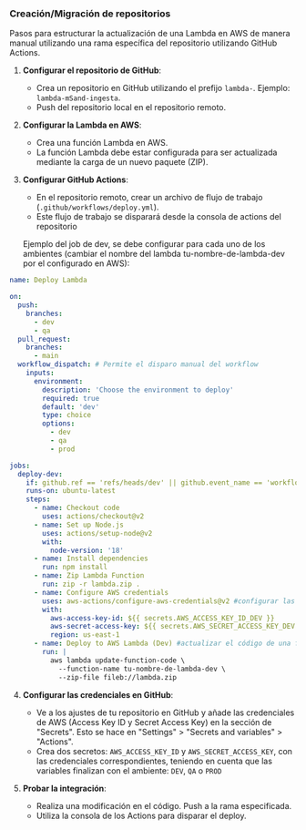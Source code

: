### Creación/Migración de repositorios

Pasos para estructurar la actualización de una Lambda en AWS de manera manual utilizando una rama específica del repositorio utilizando GitHub Actions.

1. **Configurar el repositorio de GitHub**:
   - Crea un repositorio en GitHub utilizando el prefijo `lambda-`. Ejemplo: `lambda-mSand-ingesta`.
   - Push del repositorio local en el repositorio remoto.

2. **Configurar la Lambda en AWS**:
   - Crea una función Lambda en AWS.
   - La función Lambda debe estar configurada para ser actualizada mediante la carga de un nuevo paquete (ZIP).

3. **Configurar GitHub Actions**:
   - En el repositorio remoto, crear un archivo de flujo de trabajo (`.github/workflows/deploy.yml`).
   - Este flujo de trabajo se disparará desde la consola de actions del repositorio

   Ejemplo del job de dev, se debe configurar para cada uno de los ambientes (cambiar el nombre del lambda tu-nombre-de-lambda-dev por el configurado en AWS):
```yaml
name: Deploy Lambda

on:
  push:
    branches:
      - dev
      - qa
  pull_request:
    branches:
      - main
  workflow_dispatch: # Permite el disparo manual del workflow
    inputs:
      environment:
        description: 'Choose the environment to deploy'
        required: true
        default: 'dev'
        type: choice
        options:
          - dev
          - qa
          - prod

jobs:
  deploy-dev:
    if: github.ref == 'refs/heads/dev' || github.event_name == 'workflow_dispatch' && github.event.inputs.environment == 'dev'
    runs-on: ubuntu-latest
    steps:
      - name: Checkout code
        uses: actions/checkout@v2
      - name: Set up Node.js
        uses: actions/setup-node@v2
        with:
          node-version: '18'
      - name: Install dependencies
        run: npm install
      - name: Zip Lambda Function
        run: zip -r lambda.zip .
      - name: Configure AWS credentials
        uses: aws-actions/configure-aws-credentials@v2 #configurar las credenciales de AWS necesarias para interactuar con los servicios de AWS.
        with:
          aws-access-key-id: ${{ secrets.AWS_ACCESS_KEY_ID_DEV }}
          aws-secret-access-key: ${{ secrets.AWS_SECRET_ACCESS_KEY_DEV }}
          region: us-east-1
      - name: Deploy to AWS Lambda (Dev) #actualizar el código de una función Lambda con el archivo ZIP generado.
        run: |
          aws lambda update-function-code \
            --function-name tu-nombre-de-lambda-dev \
            --zip-file fileb://lambda.zip
```

4. **Configurar las credenciales en GitHub**:
   - Ve a los ajustes de tu repositorio en GitHub y añade las credenciales de AWS (Access Key ID y Secret Access Key) en la sección de "Secrets". Esto se hace en "Settings" > "Secrets and variables" > "Actions".
   - Crea dos secretos: `AWS_ACCESS_KEY_ID` y `AWS_SECRET_ACCESS_KEY`, con las credenciales correspondientes, teniendo en cuenta que las variables finalizan con el ambiente: `DEV`, `QA` o `PROD`

5. **Probar la integración**:
   - Realiza una modificación en el código. Push a la rama especificada.
   - Utiliza la consola de los Actions para disparar el deploy.
